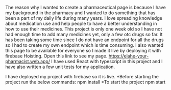 The reason why I wanted to create a pharmaceutical page is because I have my background in the pharmacy and I wanted to do something that has been a part of my daily life during many years. I love spreading knowledge about medication use and  help people to have a better understanding in how to use their medicines. This project is only one week old so I have not had enough time to add many medicines yet, only a few otc drugs so far. It has been taking some time since I do not have an endpoint for all the drugs so I had to create my own endpoint which is time consuming. I also wanted this page to be available for everyone so I made it live by deploying it with firebase Hoisting. Open this link to see my page. https://elahe-your-pharmacist.web.app/
I have used React with typescript in this project and I have also written a few unit tests for my application. 

I have deployed my project with firebase so it is live. 
*Before starting the project run the below commands:
npm install
*To start the project
npm start
